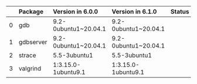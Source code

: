 <!-- markdown-link-check-disable -->

|    | Package   | Version in 6.0.0     | Version in 6.1.0     | Status   |
|---:|:----------|:---------------------|:---------------------|:---------|
|  0 | gdb       | 9.2-0ubuntu1~20.04.1 | 9.2-0ubuntu1~20.04.1 |          |
|  1 | gdbserver | 9.2-0ubuntu1~20.04.1 | 9.2-0ubuntu1~20.04.1 |          |
|  2 | strace    | 5.5-3ubuntu1         | 5.5-3ubuntu1         |          |
|  3 | valgrind  | 1:3.15.0-1ubuntu9.1  | 1:3.15.0-1ubuntu9.1  |          |